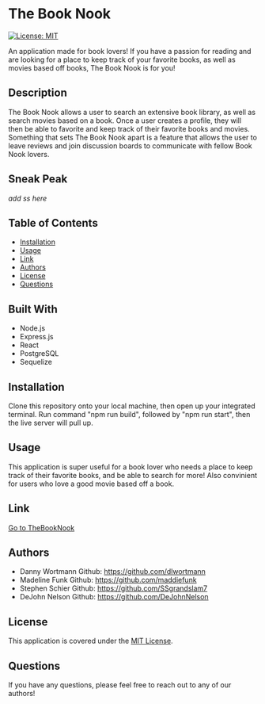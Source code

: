 # The Book Nook 

[![License: MIT](https://img.shields.io/badge/License-MIT-yellow.svg)](https://opensource.org/licenses/MIT)


An application made for book lovers! If you have a passion for reading and are looking for a place to keep track of your favorite books, as well as movies based off books, The Book Nook is for you!  

## Description 
The Book Nook allows a user to search an extensive book library, as well as search movies based on a book. Once a user creates a profile, they will then be able to favorite and keep track of their favorite books and movies. Something that sets The Book Nook apart is a feature that allows the user to leave reviews and join discussion boards to communicate with fellow Book Nook lovers.  

## Sneak Peak
*add ss here*

## Table of Contents 
- [Installation](#installation)
- [Usage](#usage)
- [Link](#link)
- [Authors](#authors)
- [License](#license) 
- [Questions](#questions)

## Built With 
- Node.js
- Express.js
- React
- PostgreSQL
- Sequelize 

## Installation
Clone this repository onto your local machine, then open up your integrated terminal. Run command "npm run build", followed by "npm run start", then the live server will pull up. 

## Usage 
This application is super useful for a book lover who needs a place to keep track of their favorite books, and be able to search for more! Also convinient for users who love a good movie based off a book. 

## Link

[Go to TheBookNook](https://thebooknook-9d9l.onrender.com/)


## Authors
- Danny Wortmann
Github: https://github.com/dlwortmann 
- Madeline Funk
Github: https://github.com/maddiefunk
- Stephen Schier
Github: https://github.com/SSgrandslam7
- DeJohn Nelson
Github: https://github.com/DeJohnNelson

## License 
This application is covered under the [MIT License](https://opensource.org/licenses/MIT).

## Questions 
If you have any questions, please feel free to reach out to any of our authors! 